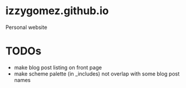 # izzygomez.github.io
Personal website

# TODOs
- make blog post listing on front page
- make scheme palette (in _includes) not overlap with some blog post names
